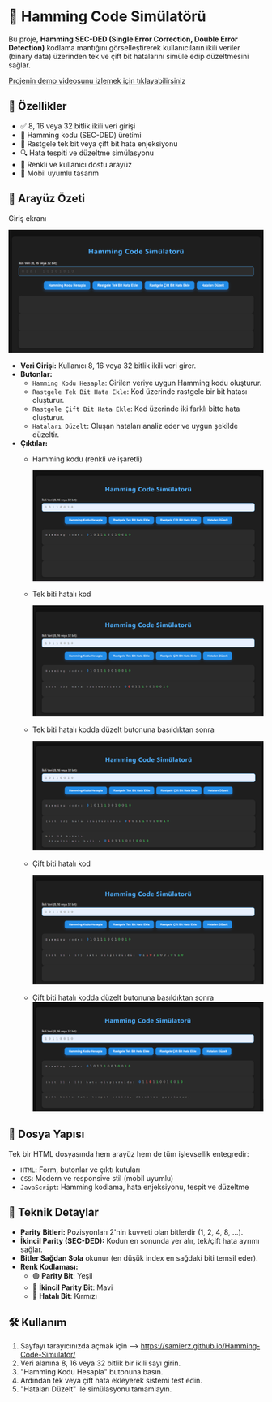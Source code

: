 # 🧮 Hamming Code Simülatörü

Bu proje, **Hamming SEC-DED (Single Error Correction, Double Error Detection)** kodlama mantığını görselleştirerek kullanıcıların ikili veriler (binary data) üzerinden tek ve çift bit hatalarını simüle edip düzeltmesini sağlar.

[Projenin demo videosunu izlemek için tıklayabilirsiniz](sad)

## 🚀 Özellikler

- ✅ 8, 16 veya 32 bitlik ikili veri girişi  
- 🧠 Hamming kodu (SEC-DED) üretimi  
- 🔁 Rastgele tek bit veya çift bit hata enjeksiyonu  
- 🔍 Hata tespiti ve düzeltme simülasyonu  
- 🎨 Renkli ve kullanıcı dostu arayüz  
- 📱 Mobil uyumlu tasarım  

## 📸 Arayüz Özeti
 Giriş ekranı
 
   ![Oyun Ekranı](img/ss1.png)


- **Veri Girişi:** Kullanıcı 8, 16 veya 32 bitlik ikili veri girer.
- **Butonlar:**
  - `Hamming Kodu Hesapla`: Girilen veriye uygun Hamming kodu oluşturur.
  - `Rastgele Tek Bit Hata Ekle`: Kod üzerinde rastgele bir bit hatası oluşturur.
  - `Rastgele Çift Bit Hata Ekle`: Kod üzerinde iki farklı bitte hata oluşturur.
  - `Hataları Düzelt`: Oluşan hataları analiz eder ve uygun şekilde düzeltir.
- **Çıktılar:**
  - Hamming kodu (renkli ve işaretli)
    
      ![Oyun Ekranı](img/ss2.png)

  -  Tek biti hatalı kod

      ![Oyun Ekranı](img/ss3.png)
   -  Tek biti hatalı kodda düzelt butonuna basıldıktan sonra

      ![Oyun Ekranı](img/ss4.png)
   -  Çift biti hatalı kod

      ![Oyun Ekranı](img/ss5.png)
    -  Çift biti hatalı kodda düzelt butonuna basıldıktan sonra
      ![Oyun Ekranı](img/ss6.png)

        

    

## 📁 Dosya Yapısı

Tek bir HTML dosyasında hem arayüz hem de tüm işlevsellik entegredir:

- `HTML`: Form, butonlar ve çıktı kutuları
- `CSS`: Modern ve responsive stil (mobil uyumlu)
- `JavaScript`: Hamming kodlama, hata enjeksiyonu, tespit ve düzeltme

## 📌 Teknik Detaylar

- **Parity Bitleri:** Pozisyonları 2'nin kuvveti olan bitlerdir (1, 2, 4, 8, ...).
- **İkincil Parity (SEC-DED):** Kodun en sonunda yer alır, tek/çift hata ayrımı sağlar.
- **Bitler Sağdan Sola** okunur (en düşük index en sağdaki biti temsil eder).
- **Renk Kodlaması:**
  - 🟢 **Parity Bit**: Yeşil
  - 🔵 **İkincil Parity Bit**: Mavi
  - 🔴 **Hatalı Bit**: Kırmızı

## 🛠 Kullanım


1. Sayfayı tarayıcınızda açmak için --> https://samierz.github.io/Hamming-Code-Simulator/
2. Veri alanına 8, 16 veya 32 bitlik bir ikili sayı girin.
3. "Hamming Kodu Hesapla" butonuna basın.
4. Ardından tek veya çift hata ekleyerek sistemi test edin.
5. "Hataları Düzelt" ile simülasyonu tamamlayın.

